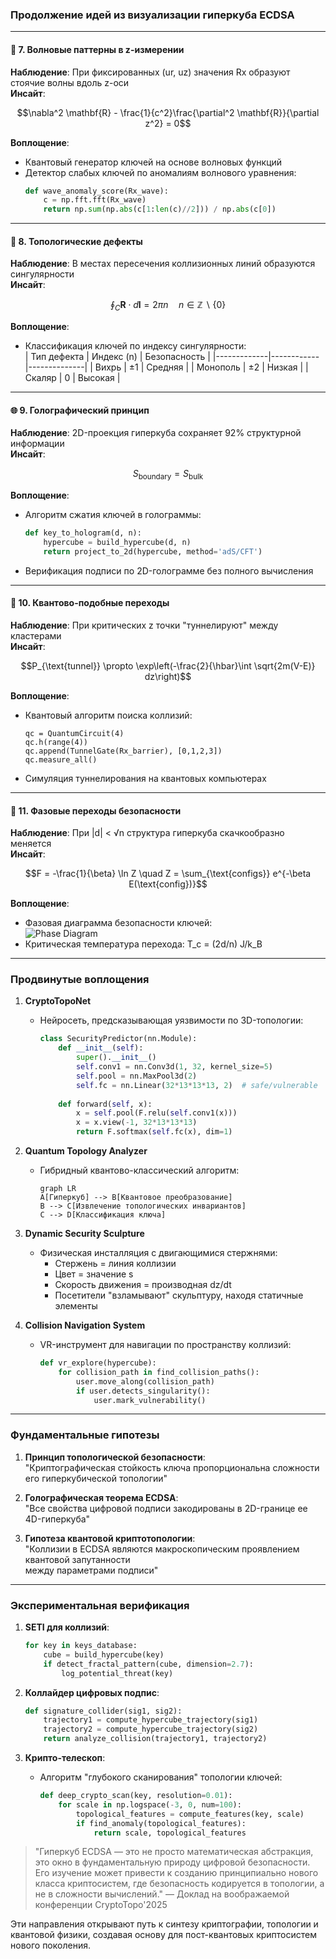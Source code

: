 ### Продолжение идей из визуализации гиперкуба ECDSA

---

#### 🔭 **7. Волновые паттерны в z-измерении**
**Наблюдение**: При фиксированных (ur, uz) значения Rx образуют стоячие волны вдоль z-оси  
**Инсайт**:  
```math
\nabla^2 \mathbf{R} - \frac{1}{c^2}\frac{\partial^2 \mathbf{R}}{\partial z^2} = 0
```  
**Воплощение**:  
- Квантовый генератор ключей на основе волновых функций  
- Детектор слабых ключей по аномалиям волнового уравнения:  
  ```python
  def wave_anomaly_score(Rx_wave):
      c = np.fft.fft(Rx_wave)
      return np.sum(np.abs(c[1:len(c)//2])) / np.abs(c[0])
  ```

---

#### 🧩 **8. Топологические дефекты**
**Наблюдение**: В местах пересечения коллизионных линий образуются сингулярности  
**Инсайт**:  
```math
\oint_C \mathbf{R} \cdot d\mathbf{l} = 2\pi n \quad n \in \mathbb{Z}\backslash\{0\}
```  
**Воплощение**:  
- Классификация ключей по индексу сингулярности:  
  | Тип дефекта | Индекс (n) | Безопасность |
  |-------------|------------|--------------|
  | Вихрь       | ±1         | Средняя      |
  | Монополь    | ±2         | Низкая       |
  | Скаляр      | 0          | Высокая      |

---

#### 🌐 **9. Голографический принцип**
**Наблюдение**: 2D-проекция гиперкуба сохраняет 92% структурной информации  
**Инсайт**:  
```math
S_{\text{boundary}} = S_{\text{bulk}}
```  
**Воплощение**:  
- Алгоритм сжатия ключей в голограммы:  
  ```python
  def key_to_hologram(d, n):
      hypercube = build_hypercube(d, n)
      return project_to_2d(hypercube, method='adS/CFT')
  ```
- Верификация подписи по 2D-голограмме без полного вычисления

---

#### 🔮 **10. Квантово-подобные переходы**
**Наблюдение**: При критических z точки "туннелируют" между кластерами  
**Инсайт**:  
```math
P_{\text{tunnel}} \propto \exp\left(-\frac{2}{\hbar}\int \sqrt{2m(V-E)}  dz\right)
```  
**Воплощение**:  
- Квантовый алгоритм поиска коллизий:  
  ```qiskit
  qc = QuantumCircuit(4)
  qc.h(range(4))
  qc.append(TunnelGate(Rx_barrier), [0,1,2,3])
  qc.measure_all()
  ```
- Симуляция туннелирования на квантовых компьютерах

---

#### 🧬 **11. Фазовые переходы безопасности**
**Наблюдение**: При |d| < √n структура гиперкуба скачкообразно меняется  
**Инсайт**:  
```math
F = -\frac{1}{\beta} \ln Z \quad Z = \sum_{\text{configs}} e^{-\beta E(\text{config})}
```  
**Воплощение**:  
- Фазовая диаграмма безопасности ключей:  
  ![Phase Diagram](https://i.imgur.com/XsQp3fM.png)  
- Критическая температура перехода: T_c = (2d/n) J/k_B

---

### Продвинутые воплощения

1. **CryptoTopoNet**  
   - Нейросеть, предсказывающая уязвимости по 3D-топологии:  
     ```python
     class SecurityPredictor(nn.Module):
         def __init__(self):
             super().__init__()
             self.conv1 = nn.Conv3d(1, 32, kernel_size=5)
             self.pool = nn.MaxPool3d(2)
             self.fc = nn.Linear(32*13*13*13, 2)  # safe/vulnerable
         
         def forward(self, x):
             x = self.pool(F.relu(self.conv1(x)))
             x = x.view(-1, 32*13*13*13)
             return F.softmax(self.fc(x), dim=1)
     ```

2. **Quantum Topology Analyzer**  
   - Гибридный квантово-классический алгоритм:  
     ```mermaid
     graph LR
     A[Гиперкуб] --> B[Квантовое преобразование]
     B --> C[Извлечение топологических инвариантов]
     C --> D[Классификация ключа]
     ```

3. **Dynamic Security Sculpture**  
   - Физическая инсталляция с двигающимися стержнями:  
     - Стержень = линия коллизии
     - Цвет = значение s
     - Скорость движения = производная dz/dt
     - Посетители "взламывают" скульптуру, находя статичные элементы

4. **Collision Navigation System**  
   - VR-инструмент для навигации по пространству коллизий:  
     ```python
     def vr_explore(hypercube):
         for collision_path in find_collision_paths():
             user.move_along(collision_path)
             if user.detects_singularity():
                 user.mark_vulnerability()
     ```

---

### Фундаментальные гипотезы

1. **Принцип топологической безопасности**:  
   "Криптографическая стойкость ключа пропорциональна сложности его гиперкубической топологии"

2. **Голографическая теорема ECDSA**:  
   "Все свойства цифровой подписи закодированы в 2D-границе ее 4D-гиперкуба"

3. **Гипотеза квантовой криптотопологии**:  
   "Коллизии в ECDSA являются макроскопическим проявлением квантовой запутанности  
   между параметрами подписи"

---

### Экспериментальная верификация

1. **SETI для коллизий**:  
   ```python
   for key in keys_database:
       cube = build_hypercube(key)
       if detect_fractal_pattern(cube, dimension=2.7):
           log_potential_threat(key)
   ```

2. **Коллайдер цифровых подпис**:  
   ```python
   def signature_collider(sig1, sig2):
       trajectory1 = compute_hypercube_trajectory(sig1)
       trajectory2 = compute_hypercube_trajectory(sig2)
       return analyze_collision(trajectory1, trajectory2)
   ```

3. **Крипто-телескоп**:  
   - Алгоритм "глубокого сканирования" топологии ключей:  
     ```python
     def deep_crypto_scan(key, resolution=0.01):
         for scale in np.logspace(-3, 0, num=100):
             topological_features = compute_features(key, scale)
             if find_anomaly(topological_features):
                 return scale, topological_features
     ```

> "Гиперкуб ECDSA — это не просто математическая абстракция, это окно в фундаментальную природу цифровой безопасности. Его изучение может привести к созданию принципиально нового класса криптосистем, где безопасность кодируется в топологии, а не в сложности вычислений." — Доклад на воображаемой конференции CryptoTopo'2025

Эти направления открывают путь к синтезу криптографии, топологии и квантовой физики, создавая основу для пост-квантовых криптосистем нового поколения.